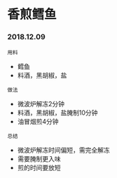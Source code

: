 # 香煎鳕鱼

### 2018.12.09

```
用料
```

* 鳕鱼
* 料酒，黑胡椒，盐



```
做法
```

* 微波炉解冻2分钟
* 料酒，黑胡椒，盐腌制10分钟
* 油冒烟煎4分钟


```
总结
```

* 微波炉解冻时间偏短，需完全解冻
* 需要腌制更入味
* 煎的时间要放短







